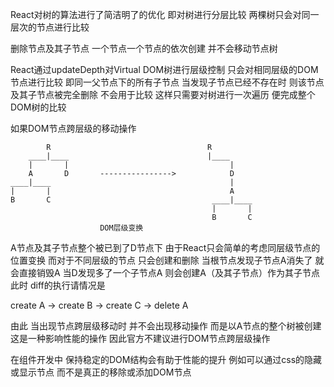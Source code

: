 React对树的算法进行了简洁明了的优化 即对树进行分层比较 两棵树只会对同一层次的节点进行比较

删除节点及其子节点 
一个节点一个节点的依次创建
并不会移动节点树

React通过updateDepth对Virtual DOM树进行层级控制 只会对相同层级的DOM节点进行比较 即同一父节点下的所有子节点 当发现子节点已经不存在时 则该节点及其子节点被完全删除 不会用于比较 这样只需要对树进行一次遍历 便完成整个DOM树的比较

如果DOM节点跨层级的移动操作

            R                                   R
        ____|____                               |____
        |       |                                    |
        A       D       ---------------->            D
    ____|____                                        |
    |       |                                        A
    B       C                                    ____|____
                                                 |       |
                                                 B       C
                        DOM层级变换

A节点及其子节点整个被已到了D节点下 由于React只会简单的考虑同层级节点的位置变换 而对于不同层级的节点 只会创建和删除 当根节点发现子节点A消失了 就会直接销毁A 当D发现多了一个子节点A 则会创建A（及其子节点）作为其子节点 此时 diff的执行请情况是

create A -> create B -> create C -> delete A

由此 当出现节点跨层级移动时 并不会出现移动操作 而是以A节点的整个树被创建 这是一种影响性能的操作 因此官方不建议进行DOM节点跨层级操作

在组件开发中 保持稳定的DOM结构会有助于性能的提升 例如可以通过css的隐藏或显示节点 而不是真正的移除或添加DOM节点
